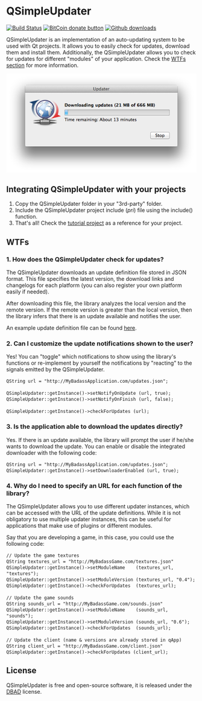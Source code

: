 # QSimpleUpdater

[![Build Status](https://travis-ci.org/alex-spataru/QSimpleUpdater.svg?branch=master)](https://travis-ci.org/alex-spataru/QSimpleUpdater)
[![BitCoin donate button](https://img.shields.io/badge/bitcoin-donate-yellow.svg)](https://blockchain.info/address/1K85yLxjuqUmhkjP839R7C23XFhSxrefMx "Donate once-off to this project using BitCoin")
[![Github downloads](https://img.shields.io/github/downloads/alex-spataru/qsimpleupdater/total.svg)](https://github.com/alex-spataru/qsimpleupdater/releases/latest)

QSimpleUpdater is an implementation of an auto-updating system to be used with Qt projects. It allows you to easily check for updates, download them and install them. Additionally, the QSimpleUpdater allows you to check for updates for different "modules" of your application. Check the [WTFs section](#wtfs) for more information.

[![Downloading](etc/screenshots/downloading.png)](etc/screenshots/)

## Integrating QSimpleUpdater with your projects
1. Copy the QSimpleUpdater folder in your "3rd-party" folder.
2. Include the QSimpleUpdater project include (*pri*) file using the include() function.
3. That's all! Check the [tutorial project](/tutorial) as a reference for your project.

## WTFs

### 1. How does the QSimpleUpdater check for updates?

The QSimpleUpdater downloads an update definition file stored in JSON format. This file specifies the latest version, the download links and changelogs for each platform (you can also register your own platform easily if needed).

After downloading this file, the library analyzes the local version and the remote version. If the remote version is greater than the local version, then the library infers that there is an update available and notifies the user.

An example update definition file can be found [here](https://github.com/alex-spataru/QSimpleUpdater/blob/master/tutorial/definitions/updates.json).

### 2. Can I customize the update notifications shown to the user?

Yes! You can "toggle" which notifications to show using the library's functions or re-implement by yourself the notifications by "reacting" to the signals emitted by the QSimpleUpdater.

    QString url = "http://MyBadassApplication.com/updates.json";

    QSimpleUpdater::getInstance()->setNotifyOnUpdate (url, true);
    QSimpleUpdater::getInstance()->setNotifyOnFinish (url, false);

    QSimpleUpdater::getInstance()->checkForUpdates (url);

### 3. Is the application able to download the updates directly?

Yes. If there is an update available, the library will prompt the user if he/she wants to download the update. You can enable or disable the integrated downloader with the following code:

    QString url = "http://MyBadassApplication.com/updates.json";
    QSimpleUpdater::getInstance()->setDownloaderEnabled (url, true);

### 4. Why do I need to specify an URL for each function of the library?

The QSimpleUpdater allows you to use different updater instances, which can be accessed with the URL of the update definitions.
While it is not obligatory to use multiple updater instances, this can be useful for applications that make use of plugins or different modules.

Say that you are developing a game, in this case, you could use the following code:

    // Update the game textures
    QString textures_url = "http://MyBadassGame.com/textures.json"
    QSimpleUpdater::getInstance()->setModuleName    (textures_url, "textures");
    QSimpleUpdater::getInstance()->setModuleVersion (textures_url, "0.4");
    QSimpleUpdater::getInstance()->checkForUpdates  (textures_url);

    // Update the game sounds
    QString sounds_url = "http://MyBadassGame.com/sounds.json"
    QSimpleUpdater::getInstance()->setModuleName    (sounds_url, "sounds");
    QSimpleUpdater::getInstance()->setModuleVersion (sounds_url, "0.6");
    QSimpleUpdater::getInstance()->checkForUpdates  (sounds_url);

    // Update the client (name & versions are already stored in qApp)
    QString client_url = "http://MyBadassGame.com/client.json"
    QSimpleUpdater::getInstance()->checkForUpdates (client_url);

## License
QSimpleUpdater is free and open-source software, it is released under the [DBAD](COPYING.md) license.
